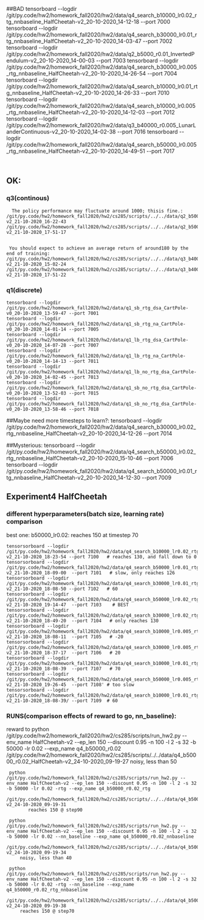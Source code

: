 
##BAD 
    tensorboard --logdir /git/py.code/hw2/homework_fall2020/hw2/data/q4_search_b10000_lr0.02_rtg_nnbaseline_HalfCheetah-v2_20-10-2020_14-12-18 --port 7000
    tensorboard --logdir /git/py.code/hw2/homework_fall2020/hw2/data/q4_search_b30000_lr0.01_rtg_nnbaseline_HalfCheetah-v2_20-10-2020_14-03-47 --port 7002
    tensorboard --logdir /git/py.code/hw2/homework_fall2020/hw2/data/q2_b5000_r0.01_InvertedPendulum-v2_20-10-2020_14-00-03 --port 7003
    tensorboard --logdir /git/py.code/hw2/homework_fall2020/hw2/data/q4_search_b30000_lr0.005_rtg_nnbaseline_HalfCheetah-v2_20-10-2020_14-26-54 --port 7004
    tensorboard --logdir /git/py.code/hw2/homework_fall2020/hw2/data/q4_search_b10000_lr0.01_rtg_nnbaseline_HalfCheetah-v2_20-10-2020_14-26-33 --port 7010
    tensorboard --logdir /git/py.code/hw2/homework_fall2020/hw2/data/q4_search_b10000_lr0.005_rtg_nnbaseline_HalfCheetah-v2_20-10-2020_14-12-03 --port 7012
    tensorboard --logdir /git/py.code/hw2/homework_fall2020/hw2/data/q3_b40000_r0.005_LunarLanderContinuous-v2_20-10-2020_14-02-38 --port 7016
    tensorboard --logdir /git/py.code/hw2/homework_fall2020/hw2/data/q4_search_b50000_lr0.005_rtg_nnbaseline_HalfCheetah-v2_20-10-2020_14-49-51 --port 7017

`
`   
## OK:
### q3(continous)
      The policy performance may fluctuate around 1000; thisis fine.:
    /git/py.code/hw2/homework_fall2020/hw2/cs285/scripts/../../data/q2_b5000_r0.01_InvertedPendulum-v2_21-10-2020_16-22-43
    /git/py.code/hw2/homework_fall2020/hw2/cs285/scripts/../../data/q2_b5000_r0.01_InvertedPendulum-v2_21-10-2020_17-51-17

    
     You should expect to achieve an average return of around180 by the end of training:
    /git/py.code/hw2/homework_fall2020/hw2/cs285/scripts/../../data/q3_b40000_r0.005_LunarLanderContinuous-v2_21-10-2020_15-02-24
    /git/py.code/hw2/homework_fall2020/hw2/cs285/scripts/../../data/q3_b40000_r0.005_LunarLanderContinuous-v2_21-10-2020_17-51-22

### q1(discrete)
    tensorboard --logdir /git/py.code/hw2/homework_fall2020/hw2/data/q1_sb_rtg_dsa_CartPole-v0_20-10-2020_13-59-47 --port 7001
    tensorboard --logdir /git/py.code/hw2/homework_fall2020/hw2/data/q1_sb_rtg_na_CartPole-v0_20-10-2020_14-01-14 --port 7005
    tensorboard --logdir /git/py.code/hw2/homework_fall2020/hw2/data/q1_lb_rtg_dsa_CartPole-v0_20-10-2020_14-07-28 --port 7007
    tensorboard --logdir /git/py.code/hw2/homework_fall2020/hw2/data/q1_lb_rtg_na_CartPole-v0_20-10-2020_14-14-13 --port 7011
    tensorboard --logdir /git/py.code/hw2/homework_fall2020/hw2/data/q1_lb_no_rtg_dsa_CartPole-v0_20-10-2020_14-02-45 --port 7013
    tensorboard --logdir /git/py.code/hw2/homework_fall2020/hw2/data/q1_sb_no_rtg_dsa_CartPole-v0_20-10-2020_13-52-03 --port 7015
    tensorboard --logdir /git/py.code/hw2/homework_fall2020/hw2/data/q1_sb_no_rtg_dsa_CartPole-v0_20-10-2020_13-58-46 --port 7018

##Maybe need more timesteps to learn?:
    tensorboard --logdir /git/py.code/hw2/homework_fall2020/hw2/data/q4_search_b30000_lr0.02_rtg_nnbaseline_HalfCheetah-v2_20-10-2020_14-12-26 --port 7014

##Mysterious:
    tensorboard --logdir /git/py.code/hw2/homework_fall2020/hw2/data/q4_search_b50000_lr0.02_rtg_nnbaseline_HalfCheetah-v2_20-10-2020_15-10-46 --port 7006
    tensorboard --logdir /git/py.code/hw2/homework_fall2020/hw2/data/q4_search_b50000_lr0.01_rtg_nnbaseline_HalfCheetah-v2_20-10-2020_14-12-30 --port 7009

## Experiment4 HalfCheetah
### different hyperparameters(batch size, learning rate) comparison
best one: b50000_lr0.02: reaches 150 at timestep 70
    
    tensorsorboard --logdir /git/py.code/hw2/homework_fall2020/hw2/data/q4_search_b10000_lr0.02_rtg_nnbaseline_HalfCheetah-v2_21-10-2020_18-23-54 --port 7100   # reaches 130, and fall down to 0
    tensorsorboard --logdir  /git/py.code/hw2/homework_fall2020/hw2/data/q4_search_b50000_lr0.01_rtg_nnbaseline_HalfCheetah-v2_21-10-2020_18-09-00  --port 7101   # slow, only reaches 126 
    tensorsorboard --logdir  /git/py.code/hw2/homework_fall2020/hw2/data/q4_search_b30000_lr0.01_rtg_nnbaseline_HalfCheetah-v2_21-10-2020_18-08-50 --port 7102   # 60
    tensorsorboard --logdir  /git/py.code/hw2/homework_fall2020/hw2/data/q4_search_b50000_lr0.02_rtg_nnbaseline_HalfCheetah-v2_21-10-2020_19-14-47  --port 7103    # BEST
    tensorsorboard --logdir  /git/py.code/hw2/homework_fall2020/hw2/data/q4_search_b30000_lr0.02_rtg_nnbaseline_HalfCheetah-v2_21-10-2020_18-49-20  --port 7104   # only reaches 130
    tensorsorboard --logdir  /git/py.code/hw2/homework_fall2020/hw2/data/q4_search_b10000_lr0.005_rtg_nnbaseline_HalfCheetah-v2_21-10-2020_18-08-11  --port 7105   # -20
    tensorsorboard --logdir  /git/py.code/hw2/homework_fall2020/hw2/data/q4_search_b30000_lr0.005_rtg_nnbaseline_HalfCheetah-v2_21-10-2020_18-37-17  --port 7106   # 20
    tensorsorboard --logdir  /git/py.code/hw2/homework_fall2020/hw2/data/q4_search_b10000_lr0.01_rtg_nnbaseline_HalfCheetah-v2_21-10-2020_18-08-39  --port 7107   # 70
    tensorsorboard --logdir  /git/py.code/hw2/homework_fall2020/hw2/data/q4_search_b50000_lr0.005_rtg_nnbaseline_HalfCheetah-v2_21-10-2020_19-26-45  --port 7108' # too slow
    tensorsorboard --logdir  /git/py.code/hw2/homework_fall2020/hw2/data/q4_search_b10000_lr0.01_rtg_nnbaseline_HalfCheetah-v2_21-10-2020_18-08-39/ --port 7109  # 60
 
### RUNS(comparison effects of reward to go, nn_baseline):
 reward to 
     python /git/py.code/hw2/homework_fall2020/hw2/cs285/scripts/run_hw2.py --env_name HalfCheetah-v2 --ep_len 150 --discount 0.95 -n 100 -l 2 -s 32 -b 50000 -lr 0.02 --exp_name q4_b50000_r0.02
      /git/py.code/hw2/homework_fall2020/hw2/cs285/scripts/../../data/q4_b50000_r0.02_HalfCheetah-v2_24-10-2020_09-19-27
      noisy, less than 50

     python /git/py.code/hw2/homework_fall2020/hw2/cs285/scripts/run_hw2.py --env_name HalfCheetah-v2 --ep_len 150 --discount 0.95 -n 100 -l 2 -s 32 -b 50000 -lr 0.02 -rtg --exp_name q4_b50000_r0.02_rtg
       /git/py.code/hw2/homework_fall2020/hw2/cs285/scripts/../../data/q4_b50000_r0.02_rtg_HalfCheetah-v2_24-10-2020_09-19-31
            reaches 150 @ step90
     
     python /git/py.code/hw2/homework_fall2020/hw2/cs285/scripts/run_hw2.py --env_name HalfCheetah-v2 --ep_len 150 --discount 0.95 -n 100 -l 2 -s 32 -b 50000 -lr 0.02 --nn_baseline --exp_name q4_b50000_r0.02_nnbaseline
       /git/py.code/hw2/homework_fall2020/hw2/cs285/scripts/../../data/q4_b50000_r0.02_nnbaseline_HalfCheetah-v2_24-10-2020_09-19-34
         noisy, less than 40
     
     python /git/py.code/hw2/homework_fall2020/hw2/cs285/scripts/run_hw2.py --env_name HalfCheetah-v2 --ep_len 150 --discount 0.95 -n 100 -l 2 -s 32 -b 50000 -lr 0.02 -rtg --nn_baseline --exp_name q4_b50000_r0.02_rtg_nnbaseline
          /git/py.code/hw2/homework_fall2020/hw2/cs285/scripts/../../data/q4_b50000_r0.02_rtg_nnbaseline_HalfCheetah-v2_24-10-2020_09-19-38
         reaches 150 @ step70
